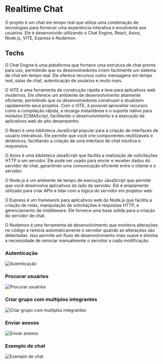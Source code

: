 # Realtime Chat
O projeto é um chat em tempo real que utiliza uma combinação de tecnologias para fornecer uma experiência interativa e envolvente aos usuários. Ele é desenvolvido utilizando o Chat Engine, React, Axios, Node.js, VITE, Express e Nodemon.


## Techs
O Chat Engine é uma plataforma que fornece uma estrutura de chat pronta para uso, permitindo que os desenvolvedores criem facilmente um sistema de chat em tempo real. Ele oferece recursos como mensagens em tempo real, salas de chat, autenticação de usuários e muito mais.

O VITE é uma ferramenta de construção rápida e leve para aplicativos web modernos. Ele oferece um ambiente de desenvolvimento altamente eficiente, permitindo que os desenvolvedores construam e atualizem rapidamente seus projetos. Com o VITE, é possível aproveitar recursos como a compilação rápida, a recarga instantânea e o suporte nativo para módulos ECMAScript, facilitando o desenvolvimento e a execução de aplicativos web de alto desempenho.

O React é uma biblioteca JavaScript popular para a criação de interfaces de usuário interativas. Ele permite que você crie componentes reutilizáveis ​​e dinâmicos, facilitando a criação de uma interface de chat intuitiva e responsiva.

O Axios é uma biblioteca JavaScript que facilita a realização de solicitações HTTP a um servidor. Ele pode ser usado para enviar e receber dados do servidor de chat, garantindo uma comunicação eficiente entre o cliente e o servidor.

O Node.js é um ambiente de tempo de execução JavaScript que permite que você desenvolva aplicativos do lado do servidor. Ele é amplamente utilizado para criar APIs e lidar com a lógica do servidor em projetos web.

O Express é um framework para aplicativos web do Node.js que facilita a criação de rotas, manipulação de solicitações e respostas HTTP, e gerenciamento de middleware. Ele fornece uma base sólida para a criação do servidor de chat.

O Nodemon é uma ferramenta de desenvolvimento que monitora alterações no código e reinicia automaticamente o servidor quando as alterações são detectadas. Isso permite um fluxo de desenvolvimento mais suave e elimina a necessidade de reiniciar manualmente o servidor a cada modificação.

### Autenticação
![Autenticação](https://github.com/EmersonRabelo/realtime-chat/tree/master/client/src/assets/images/Auth.png)

### Procurar usuários
![Procurar usuários](https://github.com/EmersonRabelo/realtime-chat/tree/master/client/src/assets/images/search-for-users.png)

### Criar grupo com multiplos integrantes
![Criar grupo com multiplos integrantes](https://github.com/EmersonRabelo/realtime-chat/tree/master/client/src/assets/images/create-group-or-chat.png)

### Enviar anexos
![Enviar anexos](https://github.com/EmersonRabelo/realtime-chat/tree/master/client/src/assets/images/send-attachments.png)

### Exemplo de chat
![Exemplo de chat](https://github.com/EmersonRabelo/realtime-chat/tree/master/client/src/assets/images/group-chatting.png)
